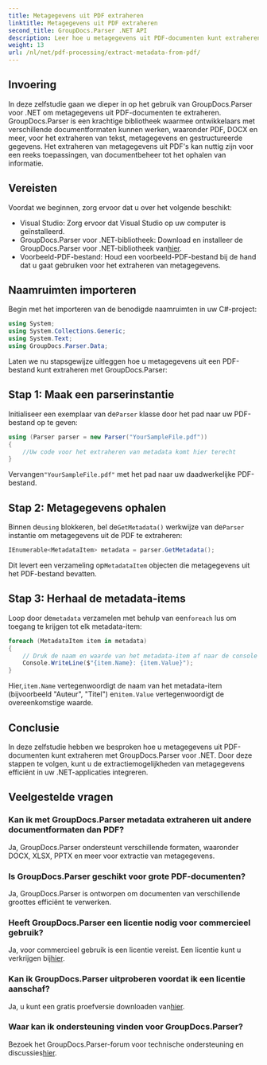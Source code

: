 ```yaml
---
title: Metagegevens uit PDF extraheren
linktitle: Metagegevens uit PDF extraheren
second_title: GroupDocs.Parser .NET API
description: Leer hoe u metagegevens uit PDF-documenten kunt extraheren met GroupDocs.Parser voor .NET. Deze uitgebreide handleiding bevat stapsgewijze instructies en vereisten.
weight: 13
url: /nl/net/pdf-processing/extract-metadata-from-pdf/
---
```

## Invoering
In deze zelfstudie gaan we dieper in op het gebruik van GroupDocs.Parser voor .NET om metagegevens uit PDF-documenten te extraheren. GroupDocs.Parser is een krachtige bibliotheek waarmee ontwikkelaars met verschillende documentformaten kunnen werken, waaronder PDF, DOCX en meer, voor het extraheren van tekst, metagegevens en gestructureerde gegevens. Het extraheren van metagegevens uit PDF's kan nuttig zijn voor een reeks toepassingen, van documentbeheer tot het ophalen van informatie.
## Vereisten
Voordat we beginnen, zorg ervoor dat u over het volgende beschikt:
- Visual Studio: Zorg ervoor dat Visual Studio op uw computer is geïnstalleerd.
-  GroupDocs.Parser voor .NET-bibliotheek: Download en installeer de GroupDocs.Parser voor .NET-bibliotheek van[hier](https://releases.groupdocs.com/parser/net/).
- Voorbeeld-PDF-bestand: Houd een voorbeeld-PDF-bestand bij de hand dat u gaat gebruiken voor het extraheren van metagegevens.

## Naamruimten importeren
Begin met het importeren van de benodigde naamruimten in uw C#-project:
```csharp
using System;
using System.Collections.Generic;
using System.Text;
using GroupDocs.Parser.Data;
```

Laten we nu stapsgewijze uitleggen hoe u metagegevens uit een PDF-bestand kunt extraheren met GroupDocs.Parser:
## Stap 1: Maak een parserinstantie
 Initialiseer een exemplaar van de`Parser` klasse door het pad naar uw PDF-bestand op te geven:
```csharp
using (Parser parser = new Parser("YourSampleFile.pdf"))
{
    //Uw code voor het extraheren van metadata komt hier terecht
}
```
 Vervangen`"YourSampleFile.pdf"` met het pad naar uw daadwerkelijke PDF-bestand.
## Stap 2: Metagegevens ophalen
 Binnen de`using` blokkeren, bel de`GetMetadata()` werkwijze van de`Parser` instantie om metagegevens uit de PDF te extraheren:
```csharp
IEnumerable<MetadataItem> metadata = parser.GetMetadata();
```
 Dit levert een verzameling op`MetadataItem` objecten die metagegevens uit het PDF-bestand bevatten.
## Stap 3: Herhaal de metadata-items
 Loop door de`metadata` verzamelen met behulp van een`foreach` lus om toegang te krijgen tot elk metadata-item:
```csharp
foreach (MetadataItem item in metadata)
{
    // Druk de naam en waarde van het metadata-item af naar de console
    Console.WriteLine($"{item.Name}: {item.Value}");
}
```
 Hier,`item.Name` vertegenwoordigt de naam van het metadata-item (bijvoorbeeld "Auteur", "Titel") en`item.Value` vertegenwoordigt de overeenkomstige waarde.

## Conclusie
In deze zelfstudie hebben we besproken hoe u metagegevens uit PDF-documenten kunt extraheren met GroupDocs.Parser voor .NET. Door deze stappen te volgen, kunt u de extractiemogelijkheden van metagegevens efficiënt in uw .NET-applicaties integreren.

## Veelgestelde vragen
### Kan ik met GroupDocs.Parser metadata extraheren uit andere documentformaten dan PDF?
Ja, GroupDocs.Parser ondersteunt verschillende formaten, waaronder DOCX, XLSX, PPTX en meer voor extractie van metagegevens.
### Is GroupDocs.Parser geschikt voor grote PDF-documenten?
Ja, GroupDocs.Parser is ontworpen om documenten van verschillende groottes efficiënt te verwerken.
### Heeft GroupDocs.Parser een licentie nodig voor commercieel gebruik?
 Ja, voor commercieel gebruik is een licentie vereist. Een licentie kunt u verkrijgen bij[hier](https://purchase.groupdocs.com/buy).
### Kan ik GroupDocs.Parser uitproberen voordat ik een licentie aanschaf?
 Ja, u kunt een gratis proefversie downloaden van[hier](https://releases.groupdocs.com/).
### Waar kan ik ondersteuning vinden voor GroupDocs.Parser?
 Bezoek het GroupDocs.Parser-forum voor technische ondersteuning en discussies[hier](https://forum.groupdocs.com/c/parser/17).